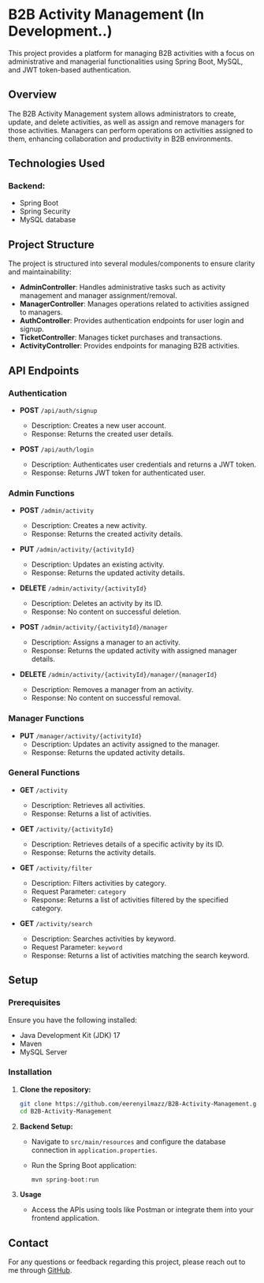# B2B Activity Management (In Development..)

This project provides a platform for managing B2B activities with a focus on administrative and managerial functionalities using Spring Boot, MySQL, and JWT token-based authentication.

## Overview

The B2B Activity Management system allows administrators to create, update, and delete activities, as well as assign and remove managers for those activities. Managers can perform operations on activities assigned to them, enhancing collaboration and productivity in B2B environments.

## Technologies Used

### Backend:

- Spring Boot
- Spring Security
- MySQL database

## Project Structure

The project is structured into several modules/components to ensure clarity and maintainability:

- **AdminController**: Handles administrative tasks such as activity management and manager assignment/removal.
- **ManagerController**: Manages operations related to activities assigned to managers.
- **AuthController**: Provides authentication endpoints for user login and signup.
- **TicketController**: Manages ticket purchases and transactions.
- **ActivityController**: Provides endpoints for managing B2B activities.

## API Endpoints

### Authentication

- **POST** `/api/auth/signup`
  - Description: Creates a new user account.
  - Response: Returns the created user details.

- **POST** `/api/auth/login`
  - Description: Authenticates user credentials and returns a JWT token.
  - Response: Returns JWT token for authenticated user.

### Admin Functions

- **POST** `/admin/activity`
  - Description: Creates a new activity.
  - Response: Returns the created activity details.

- **PUT** `/admin/activity/{activityId}`
  - Description: Updates an existing activity.
  - Response: Returns the updated activity details.

- **DELETE** `/admin/activity/{activityId}`
  - Description: Deletes an activity by its ID.
  - Response: No content on successful deletion.

- **POST** `/admin/activity/{activityId}/manager`
  - Description: Assigns a manager to an activity.
  - Response: Returns the updated activity with assigned manager details.

- **DELETE** `/admin/activity/{activityId}/manager/{managerId}`
  - Description: Removes a manager from an activity.
  - Response: No content on successful removal.

### Manager Functions

- **PUT** `/manager/activity/{activityId}`
  - Description: Updates an activity assigned to the manager.
  - Response: Returns the updated activity details.

### General Functions

- **GET** `/activity`
  - Description: Retrieves all activities.
  - Response: Returns a list of activities.

- **GET** `/activity/{activityId}`
  - Description: Retrieves details of a specific activity by its ID.
  - Response: Returns the activity details.

- **GET** `/activity/filter`
  - Description: Filters activities by category.
  - Request Parameter: `category`
  - Response: Returns a list of activities filtered by the specified category.

- **GET** `/activity/search`
  - Description: Searches activities by keyword.
  - Request Parameter: `keyword`
  - Response: Returns a list of activities matching the search keyword.

## Setup

### Prerequisites

Ensure you have the following installed:

- Java Development Kit (JDK) 17
- Maven
- MySQL Server

### Installation

1. **Clone the repository:**

   ```bash
   git clone https://github.com/eerenyilmazz/B2B-Activity-Management.git
   cd B2B-Activity-Management
   ```

2. **Backend Setup:**

   - Navigate to `src/main/resources` and configure the database connection in `application.properties`.

   - Run the Spring Boot application:

     ```bash
     mvn spring-boot:run
     ```

3. **Usage**

   - Access the APIs using tools like Postman or integrate them into your frontend application.


## Contact

For any questions or feedback regarding this project, please reach out to me through [GitHub](https://github.com/eerenyilmazz).

